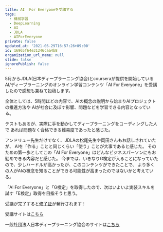 ```yaml
---
title: AI  For Everyoneを受講する
tags:
  - 機械学習
  - DeepLearning
  - AI
  - JDLA
  - AIForEveryone
private: false
updated_at: '2021-05-29T16:57:26+09:00'
id: 16965f64e31246caa4b8
organization_url_name: null
slide: false
ignorePublish: false
---
```

5月からJDLA(日本ディープラーニング協会)とcourseraが提供を開始している
AI/ディープラーニングのオンライン学習コンテンツ「AI For Everyone」を受講したので感想も兼ねて投稿します。

全体としては、5時間ほどの内容で、AIの概念の説明から始まりAIプロジェクトの推進方法や
AIが社会に及ぼす影響、問題などを学習できる内容となっている。

テストもあるが、実際に手を動かしてディープラーニングをコーディングした人で
あれば問題なく合格できる難易度であったと感じた。

アンドリュー先生だけでなく、JDLAの松尾先生や岡田さんもお話しされていたが、
AIを「作る」ことと同じくらい「使う」ことが大事であると感じた。
そのための第一歩としてこの「AI For Everyone」はどんなビジネスパーソンにもお勧めできる内容だと感じた。
今までは、いきなりG検定が入ることになっていたので、少しハードルが高かったが、このコンテンツができたことで、
より多くの人がAIの概念を知ることができる可能性が高まったのではないかと考えている。

「AI For Everyone」と「G検定」を取得したので、次はいよいよ実装スキルを試す「E検定」取得を目指そうと思う。

受講が完了すると<a href="https://coursera.org/share/c0bf5aa1334784d4566de6a926d5a8aa">修了証<a/>が発行されます！

受講サイトは<a href="https://www.coursera.org/learn/ai-for-everyone">こちら</a>

一般社団法人日本ディープラーニング協会のサイトは<a href="https://www.jdla.org/">こちら</a>
